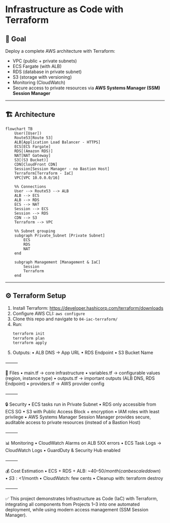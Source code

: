 # Infrastructure as Code with Terraform

## 🎯 Goal
Deploy a complete AWS architecture with Terraform:
- VPC (public + private subnets)
- ECS Fargate (with ALB)
- RDS (database in private subnet)
- S3 (storage with versioning)
- Monitoring (CloudWatch)
- Secure access to private resources via **AWS Systems Manager (SSM) Session Manager** 

---

## 🏗️ Architecture

```mermaid
flowchart TB
    User([User])
    Route53[Route 53]
    ALB[Application Load Balancer - HTTPS]
    ECS[ECS Fargate]
    RDS[(Amazon RDS)]
    NAT[NAT Gateway]
    S3[(S3 Bucket)]
    CDN[CloudFront CDN]
    Session[Session Manager - no Bastion Host]
    Terraform[Terraform - IaC]
    VPC[VPC 10.0.0.0/16]

    %% Connections
    User --> Route53 --> ALB
    ALB --> ECS
    ALB --> RDS
    ECS --> NAT
    Session --> ECS
    Session --> RDS
    CDN --> S3
    Terraform --> VPC

    %% Subnet grouping
    subgraph Private_Subnet [Private Subnet]
        ECS
        RDS
        NAT
    end

    subgraph Management [Management & IaC]
        Session
        Terraform
    end
```

---

## ⚙️ Terraform Setup
1. Install Terraform: https://developer.hashicorp.com/terraform/downloads
2. Configure AWS CLI: `aws configure`
3. Clone this repo and navigate to `04-iac-terraform/`
4. Run:
   ```bash
   terraform init
   terraform plan
   terraform apply

5. Outputs:
	•	ALB DNS → App URL
	•	RDS Endpoint
	•	S3 Bucket Name

⸻

📂 Files
	•	main.tf → core infrastructure
	•	variables.tf → configurable values (region, instance type)
	•	outputs.tf → important outputs (ALB DNS, RDS Endpoint)
	•	providers.tf → AWS provider config

⸻

🔒 Security
	•	ECS tasks run in Private Subnet
	•	RDS only accessible from ECS SG
	•	S3 with Public Access Block + encryption
	•	IAM roles with least privilege
	•	AWS Systems Manager Session Manager provides secure, auditable access to private resources (instead of a Bastion Host)

⸻

📊 Monitoring
	•	CloudWatch Alarms on ALB 5XX errors
	•	ECS Task Logs → CloudWatch Logs
	•	GuardDuty & Security Hub enabled

⸻

💰 Cost Estimation
	•	ECS + RDS + ALB: ~$40–50/month (can be scaled down)
	•	S3: <$1/month
	•	CloudWatch: few cents
	•	Cleanup with: terraform destroy

⸻

✅ This project demonstrates Infrastructure as Code (IaC) with Terraform, integrating all components from Projects 1–3 into one automated deployment, while using modern access management (SSM Session Manager).


